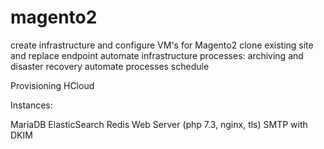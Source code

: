 # magento2
create infrastructure and configure VM's for Magento2
clone existing site and replace endpoint
automate infrastructure processes:
archiving and disaster recovery
automate processes schedule

Provisioning
HCloud

Instances:

MariaDB
ElasticSearch
Redis
Web Server (php 7.3, nginx, tls)
SMTP with DKIM
